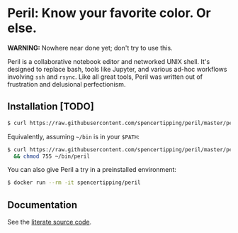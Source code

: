# Peril: Know your favorite color. Or else.
**WARNING:** Nowhere near done yet; don't try to use this.

Peril is a collaborative notebook editor and networked UNIX shell. It's
designed to replace bash, tools like Jupyter, and various ad-hoc workflows
involving `ssh` and `rsync`. Like all great tools, Peril was written out of
frustration and delusional perfectionism.

## Installation [TODO]
```sh
$ curl https://raw.githubusercontent.com/spencertipping/peril/master/peril | perl -
```

Equivalently, assuming `~/bin` is in your `$PATH`:

```sh
$ curl https://raw.githubusercontent.com/spencertipping/peril/master/peril > ~/bin/peril \
  && chmod 755 ~/bin/peril
```

You can also give Peril a try in a preinstalled environment:

```sh
$ docker run --rm -it spencertipping/peril
```

## Documentation
See the [literate source code](peril.md).
